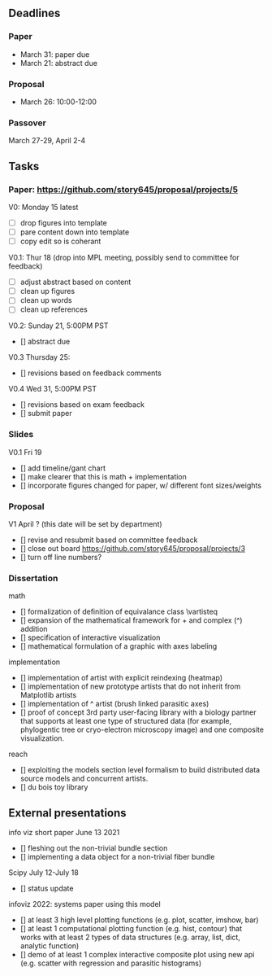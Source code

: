 ## Deadlines
### Paper
* March 31: paper due
* March 21: abstract due
### Proposal
* March 26: 10:00-12:00
### Passover
March 27-29, April 2-4
## Tasks
### Paper: https://github.com/story645/proposal/projects/5
V0: Monday 15 latest
- [ ] drop figures into template
- [ ] pare content down into template
- [ ] copy edit so is coherant

V0.1: Thur 18 (drop into MPL meeting, possibly send to committee for feedback)
- [ ] adjust abstract based on content
- [ ] clean up figures
- [ ] clean up words
- [ ] clean up references

V0.2: Sunday 21, 5:00PM PST
- [] abstract due

V0.3 Thursday 25:
- [] revisions based on feedback comments

V0.4 Wed 31, 5:00PM PST
- [] revisions based on exam feedback 
- [] submit paper

### Slides
V0.1 Fri 19
- [] add timeline/gant chart
- [] make clearer that this is math + implementation 
- [] incorporate figures changed for paper, w/ different font sizes/weights  

### Proposal 
V1 April ? (this date will be set by department)  
- [] revise and resubmit based on committee feedback 
- [] close out board https://github.com/story645/proposal/projects/3
- [] turn off line numbers?
### Dissertation 
math
- [] formalization of definition of equivalance class \vartisteq
- [] expansion of the mathematical framework for + and complex (^) addition
- [] specification of interactive visualization
- [] mathematical formulation of a graphic with axes labeling
 
implementation
- [] implementation of artist with explicit reindexing (heatmap)
- [] implementation of new prototype artists that do not inherit from Matplotlib artists
- [] implementation of ^ artist (brush linked parasitic axes)
- [] proof of concept 3rd party user-facing library with a biology partner that supports at least one type of structured data (for example, phylogentic tree or cryo-electron microscopy image) and one composite visualization.


reach
- [] exploiting the models section level formalism to build distributed data source models and concurrent artists.
- [] du bois toy library

## External presentations 

info viz short paper June 13 2021
- [] fleshing out the non-trivial bundle section 
- [] implementing a data object for a non-trivial fiber bundle

Scipy July 12-July 18
- [] status update 

infoviz 2022: systems paper using this model
- [] at least 3 high level plotting functions (e.g. plot, scatter, imshow, bar)
- [] at least 1 computational plotting function (e.g. hist, contour) that works with at least 2 types of data structures (e.g. array, list, dict, analytic function)
- [] demo of at least 1 complex interactive composite plot using new api (e.g. scatter with regression and parasitic histograms)

